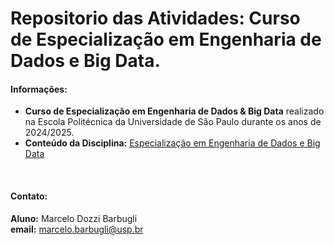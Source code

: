 # Repositorio das Atividades: Curso de Especialização em Engenharia de Dados e Big Data. 

#### Informações:
- **Curso de Especialização em Engenharia de Dados & Big Data** realizado na Escola Politécnica da Universidade de São Paulo durante os anos de 2024/2025.
- **Conteúdo da Disciplina:** [Especialização em Engenharia de Dados e Big Data](https://uspdigital.usp.br/apolo/apoObterCurso?cod_curso=30100158&cod_edicao=23003&numseqofeedi=1)
<br/>

#### Contato: 
**Aluno:** Marcelo Dozzi Barbugli <br/>
**email:** marcelo.barbugli@usp.br <br/>

